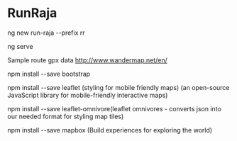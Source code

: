 # RunRaja

ng new run-raja --prefix rr

ng serve

Sample route gpx data http://www.wandermap.net/en/

npm install --save bootstrap

npm install --save leaflet (styling for mobile friendly maps) (an open-source JavaScript library for mobile-friendly interactive maps)

npm install --save leaflet-omnivore(leaflet omnivores - converts json into our needed format for styling map tiles)

npm install --save mapbox (Build experiences for exploring the world)